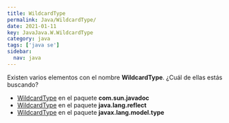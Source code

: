 ```yaml
---
title: WildcardType
permalink: Java/WildcardType/
date: 2021-01-11
key: JavaJava.W.WildcardType
category: java
tags: ['java se']
sidebar: 
  nav: java
---
```


Existen varios elementos con el nombre **WildcardType**. ¿Cuál de ellas estás buscando?
<ul>
<li><a href="/Java/WildcardType-com-sun-javadoc/">WildcardType</a> en el paquete <strong>com.sun.javadoc</strong></li>
<li><a href="/Java/WildcardType-java-lang-reflect/">WildcardType</a> en el paquete <strong>java.lang.reflect</strong></li>
<li><a href="/Java/WildcardType-javax-lang-model-type/">WildcardType</a> en el paquete <strong>javax.lang.model.type</strong></li>
<ul>
